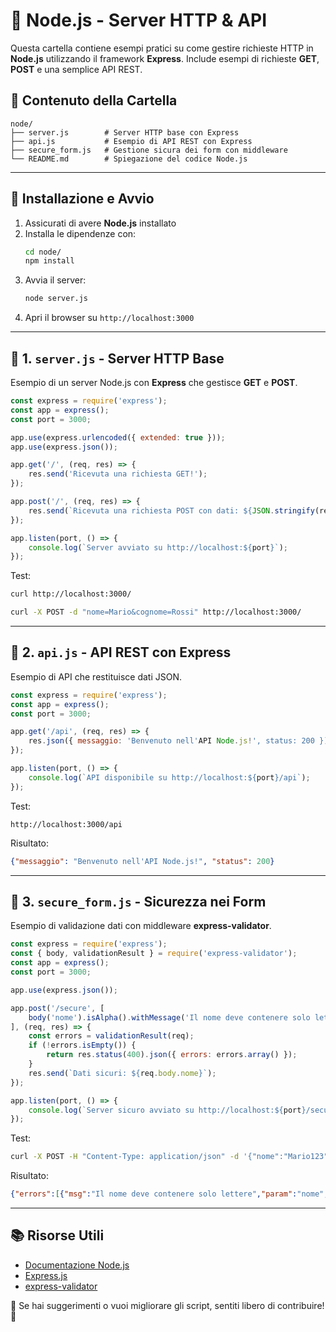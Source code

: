 # 📂 Node.js - Server HTTP & API

Questa cartella contiene esempi pratici su come gestire richieste HTTP in **Node.js** utilizzando il framework **Express**. Include esempi di richieste **GET**, **POST** e una semplice API REST.

## 📌 Contenuto della Cartella

```
node/
├── server.js        # Server HTTP base con Express
├── api.js           # Esempio di API REST con Express
├── secure_form.js   # Gestione sicura dei form con middleware
└── README.md        # Spiegazione del codice Node.js
```

---

## 🚀 Installazione e Avvio

1. Assicurati di avere **Node.js** installato
2. Installa le dipendenze con:
   ```sh
   cd node/
   npm install
   ```
3. Avvia il server:
   ```sh
   node server.js
   ```
4. Apri il browser su `http://localhost:3000`

---

## 📌 1. `server.js` - Server HTTP Base

Esempio di un server Node.js con **Express** che gestisce **GET** e **POST**.

```js
const express = require('express');
const app = express();
const port = 3000;

app.use(express.urlencoded({ extended: true }));
app.use(express.json());

app.get('/', (req, res) => {
    res.send('Ricevuta una richiesta GET!');
});

app.post('/', (req, res) => {
    res.send(`Ricevuta una richiesta POST con dati: ${JSON.stringify(req.body)}`);
});

app.listen(port, () => {
    console.log(`Server avviato su http://localhost:${port}`);
});
```

Test:
```sh
curl http://localhost:3000/
```

```sh
curl -X POST -d "nome=Mario&cognome=Rossi" http://localhost:3000/
```

---

## 📌 2. `api.js` - API REST con Express

Esempio di API che restituisce dati JSON.

```js
const express = require('express');
const app = express();
const port = 3000;

app.get('/api', (req, res) => {
    res.json({ messaggio: 'Benvenuto nell'API Node.js!', status: 200 });
});

app.listen(port, () => {
    console.log(`API disponibile su http://localhost:${port}/api`);
});
```

Test:
```
http://localhost:3000/api
```

Risultato:
```json
{"messaggio": "Benvenuto nell'API Node.js!", "status": 200}
```

---

## 📌 3. `secure_form.js` - Sicurezza nei Form

Esempio di validazione dati con middleware **express-validator**.

```js
const express = require('express');
const { body, validationResult } = require('express-validator');
const app = express();
const port = 3000;

app.use(express.json());

app.post('/secure', [
    body('nome').isAlpha().withMessage('Il nome deve contenere solo lettere'),
], (req, res) => {
    const errors = validationResult(req);
    if (!errors.isEmpty()) {
        return res.status(400).json({ errors: errors.array() });
    }
    res.send(`Dati sicuri: ${req.body.nome}`);
});

app.listen(port, () => {
    console.log(`Server sicuro avviato su http://localhost:${port}/secure`);
});
```

Test:
```sh
curl -X POST -H "Content-Type: application/json" -d '{"nome":"Mario123"}' http://localhost:3000/secure
```

Risultato:
```json
{"errors":[{"msg":"Il nome deve contenere solo lettere","param":"nome","location":"body"}]}
```

---

## 📚 Risorse Utili
- [Documentazione Node.js](https://nodejs.org/en/docs/)
- [Express.js](https://expressjs.com/)
- [express-validator](https://express-validator.github.io/docs/)

🔹 Se hai suggerimenti o vuoi migliorare gli script, sentiti libero di contribuire! 🚀


